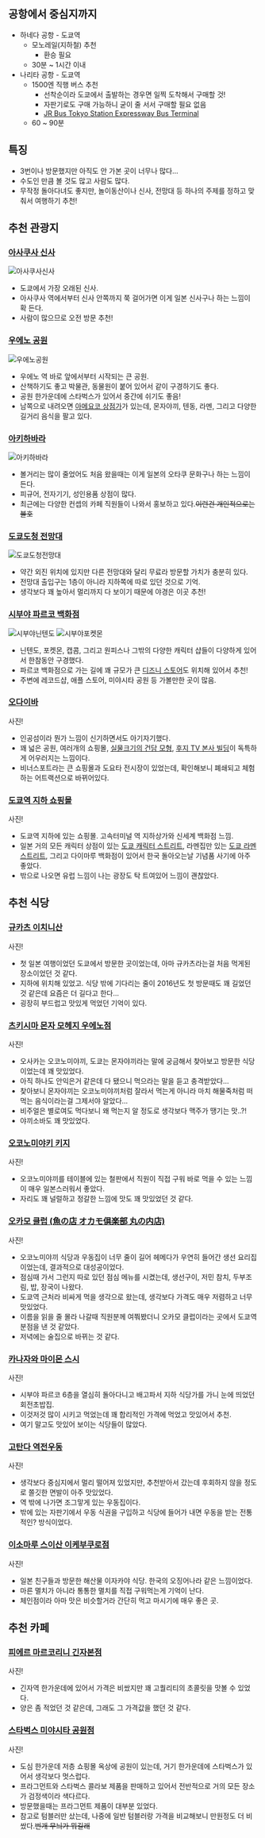 ## 공항에서 중심지까지
- 하네다 공항 - 도쿄역
  - 모노레일(지하철) 추천
    - 환승 필요
  - 30분 ~ 1시간 이내
- 나리타 공항 - 도쿄역
  - 1500엔 직행 버스 추천
    - 선착순이라 도쿄에서 출발하는 경우면 일찍 도착해서 구매할 것!
    - 자판기로도 구매 가능하니 굳이 줄 서서 구매할 필요 없음
    - [JR Bus Tokyo Station Expressway Bus Terminal](https://maps.app.goo.gl/LBNpU1ZbU7ZNBZfP7)
  - 60 ~ 90분

## 특징
- 3번이나 방문했지만 아직도 안 가본 곳이 너무나 많다...
- 수도인 만큼 볼 것도 많고 사람도 많다.
- 무작정 돌아다녀도 좋지만, 놀이동산이나 신사, 전망대 등 하나의 주제를 정하고 맞춰서 여행하기 추천!

## 추천 관광지

### [아사쿠사 신사](https://maps.app.goo.gl/xadQpBKrBorBRQvT7)
![아사쿠사신사](https://github.com/user-attachments/assets/a35f5682-43ce-4908-93cc-24a229cb8f3c)
- 도쿄에서 가장 오래된 신사.
- 아사쿠사 역에서부터 신사 안쪽까지 쭉 걸어가면 이게 일본 신사구나 하는 느낌이 확 든다.
- 사람이 많으므로 오전 방문 추천!

### [우에노 공원](https://maps.app.goo.gl/KeGsnpu2reSUeew17)
![우에노공원](https://github.com/user-attachments/assets/63e7038a-0d52-4606-9b3f-d1610640d72f)
- 우에노 역 바로 앞에서부터 시작되는 큰 공원.
- 산책하기도 좋고 박물관, 동물원이 붙어 있어서 같이 구경하기도 좋다.
- 공원 한가운데에 스타벅스가 있어서 중간에 쉬기도 좋음!
- 남쪽으로 내려오면 [아메요코 상점가](https://maps.app.goo.gl/YtvLg2gwsQTL3V2T8)가 있는데, 몬자야끼, 텐동, 라멘, 그리고 다양한 길거리 음식을 팔고 있다.

### [아키하바라](https://maps.app.goo.gl/wt7T8ZuRY8woEsze7)
![아키하바라](https://github.com/user-attachments/assets/2ac40468-180a-4944-be1f-b8bc8f9c74a1)
- 볼거리는 많이 줄었어도 처음 왔을때는 이게 일본의 오타쿠 문화구나 하는 느낌이 든다.
- 피규어, 전자기기, 성인용품 상점이 많다.
- 최근에는 다양한 컨셉의 카페 직원들이 나와서 홍보하고 있다.~~이런건 개인적으로는 불호~~

### [도쿄도청 전망대](https://maps.app.goo.gl/aXVmSzRiyTLwY3J16)
![도쿄도청전망대](https://github.com/user-attachments/assets/0c109c2f-895e-4011-9386-e3822a64be5d)
- 약간 외진 위치에 있지만 다른 전망대와 달리 무료라 방문할 가치가 충분히 있다.
- 전망대 출입구는 1층이 아니라 지하쪽에 따로 있던 것으로 기억.
- 생각보다 꽤 높아서 멀리까지 다 보이기 때문에 야경은 이곳 추천!

### [시부야 파르코 백화점](https://maps.app.goo.gl/qrPfTb9hwG14LvWh6)
![시부야닌텐도](https://github.com/user-attachments/assets/6144df26-9b23-489b-9309-72997556989a)
![시부야포켓몬](https://github.com/user-attachments/assets/cfe1085d-a8b2-4e18-94ec-1cf717a1d84d)
- 닌텐도, 포켓몬, 캡콤, 그리고 원피스나 그밖의 다양한 캐릭터 샵들이 다양하게 있어서 한참동안 구경했다.
- 파르코 백화점으로 가는 길에 꽤 규모가 큰 [디즈니 스토어](https://maps.app.goo.gl/EWeGb1M1mj38bSyXA)도 위치해 있어서 추천!
- 주변에 레코드샵, 애플 스토어, 미야시타 공원 등 가볼만한 곳이 많음.

### [오다이바](https://maps.app.goo.gl/McxCVunF44vZpvCB6)
사진!
- 인공섬이라 뭔가 느낌이 신기하면서도 아기자기했다.
- 꽤 넓은 공원, 여러개의 쇼핑몰, [실물크기의 건담 모형](https://maps.app.goo.gl/nYKXSuaLsZMdV82r6), [후지 TV 본사 빌딩](https://maps.app.goo.gl/aX5MjYTSwLy8akzB6)이 독특하게 어우러지는 느낌이다.
- 비너스포트라는 큰 쇼핑몰과 도요타 전시장이 있었는데, 확인해보니 폐쇄되고 체험하는 어트랙션으로 바뀌어있다.

### [도쿄역 지하 쇼핑몰](https://maps.app.goo.gl/WR6kBNNEzLhvZw2MA)
사진!
- 도쿄역 지하에 있는 쇼핑몰. 고속터미널 역 지하상가와 신세계 백화점 느낌.
- 일본 거의 모든 캐릭터 상점이 있는 [도쿄 캐릭터 스트리트](https://maps.app.goo.gl/3ZPF5S21Aq76Vvvw8), 라멘집만 있는 [도쿄 라멘 스트리트](https://maps.app.goo.gl/zSFYV1C66rWBCWSx8), 
그리고 다이마루 백화점이 있어서 한국 돌아오는날 기념품 사기에 아주 좋았다.
- 밖으로 나오면 유럽 느낌이 나는 광장도 탁 트여있어 느낌이 괜찮았다.

## 추천 식당

### [규카츠 이치니산](https://maps.app.goo.gl/Res8dvzaFbYwCjB9A)
사진!
- 첫 일본 여행이었던 도쿄에서 방문한 곳이었는데, 아마 규카츠라는걸 처음 먹게된 장소이었던 것 같다.
- 지하에 위치해 있었고. 식당 밖에 기다리는 줄이 2016년도 첫 방문때도 꽤 길었던 것 같은데 요즘은 더 길다고 한다...
- 굉장히 부드럽고 맛있게 먹었던 기억이 있다.

### [츠키시마 몬자 모헤지 우에노점](https://maps.app.goo.gl/ddoF7RWMhLp2EeM39)
사진!
- 오사카는 오코노미야끼, 도쿄는 몬자야끼라는 말에 궁금해서 찾아보고 방문한 식당이었는데 꽤 맛있었다.
- 아직 하나도 안익은거 같은데 다 됐으니 먹으라는 말을 듣고 충격받았다...
- 찾아보니 몬자야끼는 오코노미야끼처럼 잘라서 먹는게 아니라 마치 해물죽처럼 떠먹는 음식이라는걸 그제서야 알았다...
- 비주얼은 별로여도 먹다보니 왜 먹는지 알 정도로 생각보다 맥주가 땡기는 맛..?!
- 야끼소바도 꽤 맛있었다.

### [오코노미야키 키지](https://maps.app.goo.gl/yQCFCrXcAVdVSbJD7)
사진!
- 오코노미야끼를 테이블에 있는 철판에서 직원이 직접 구워 바로 먹을 수 있는 느낌이 매우 일본스러워서 좋았다.
- 자리도 꽤 널럴하고 정갈한 느낌에 맛도 꽤 맛있었던 것 같다.

### [오카모 클럽 (魚の店 オカモ倶楽部 丸の内店)](https://maps.app.goo.gl/csQzsHTfVD8v4e517)
사진!
- 오코노미야끼 식당과 우동집이 너무 줄이 길어 헤메다가 우연히 들어간 생선 요리집이었는데, 결과적으로 대성공이었다.
- 점심때 가서 그런지 따로 있던 점심 메뉴를 시켰는데, 생선구이, 저민 참치, 두부조림, 밥, 장국이 나왔다.
- 도쿄역 근처라 비싸게 먹을 생각으로 왔는데, 생각보다 가격도 매우 저렴하고 너무 맛있었다.
- 이름을 읽을 줄 몰라 나갈때 직원분께 여쭤봤더니 오카모 클럽이라는 곳에서 도쿄역 분점을 낸 것 같았다.
- 저녁에는 술집으로 바뀌는 것 같다.

### [카나자와 마이몬 스시](https://maps.app.goo.gl/5owNbXhcV1Gaf7dD9)
사진!
- 시부야 파르코 6층을 열심히 돌아다니고 배고파서 지하 식당가를 가니 눈에 띄었던 회전초밥집.
- 이것저것 많이 시키고 먹었는데 꽤 합리적인 가격에 먹었고 맛있어서 추천.
- 여기 말고도 맛있어 보이는 식당들이 많았다.

### [고탄다 역전우동](https://maps.app.goo.gl/kmYBbrkFsTGFj1p88)
사진!
- 생각보다 중심지에서 멀리 떨어져 있었지만, 추천받아서 갔는데 후회하지 않을 정도로 쫄깃한 면발이 아주 맛있었다.
- 역 밖에 나가면 조그맣게 있는 우동집이다.
- 밖에 있는 자판기에서 우동 식권을 구입하고 식당에 들어가 내면 우동을 받는 전통적인? 방식이었다.

### [이소마루 스이산 이케부쿠로점](https://maps.app.goo.gl/Fa4VFEHozXHDbVVd8)
사진!
- 일본 친구들과 방문한 해산물 이자카야 식당. 한국의 오징어나라 같은 느낌이었다.
- 마른 멸치가 아니라 통통한 멸치를 직접 구워먹는게 기억이 난다.
- 체인점이라 아마 맛은 비슷할거라 간단히 먹고 마시기에 매우 좋은 곳.

## 추천 카페

### [피에르 마르코리니 긴자본점](https://maps.app.goo.gl/y6w3cKZHq3KTiXK5A)
사진!
- 긴자역 한가운데에 있어서 가격은 비쌌지만 꽤 고퀄리티의 초콜릿을 맛볼 수 있었다.
- 양은 좀 적었던 것 같은데, 그래도 그 가격값을 했던 것 같다.

### [스타벅스 미야시타 공원점](https://maps.app.goo.gl/Anfe6KD7PuqqgY6T7)
사진!
- 도심 한가운데 저층 쇼핑몰 옥상에 공원이 있는데, 거기 한가운데에 스타벅스가 있어서 생각보다 멋스럽다.
- 프라그먼트와 스타벅스 콜라보 제품을 판매하고 있어서 전반적으로 거의 모든 장소가 검정색이라 색다르다.
- 방문했을때는 프라그먼트 제품이 대부분 있었다.
- 참고로 텀블러만 샀는데, 나중에 일반 텀블러랑 가격을 비교해보니 만원정도 더 비쌌다.~~번개 무늬가 뭐길래~~
